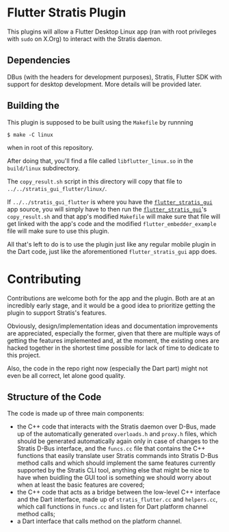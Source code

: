 # Flutter Stratis Plugin

This plugins will allow a Flutter Desktop Linux app (ran with root privileges with `sudo` on X.Org) to interact with the Stratis daemon.

## Dependencies

DBus (with the headers for development purposes), Stratis, Flutter SDK with support for desktop development. More details will be provided later.

## Building the 

This plugin is supposed to be built using the `Makefile` by runnning

~~~
$ make -C linux
~~~

when in root of this repository.

After doing that, you'll find a file called `libflutter_linux.so` in the `build/linux` subdirectory.

The `copy_result.sh` script in this directory will copy that file to `../../stratis_gui_flutter/linux/`.

If `../../stratis_gui_flutter` is where you have the [`flutter_stratis_gui`](https://github.com/carzacc/flutter_stratis_gui) app source, you will simply have to then run the [`flutter_stratis_gui`](https://github.com/carzacc/flutter_stratis_gui)'s `copy_result.sh` and that app's modified `Makefile` will make sure that file will get linked with the app's code and the modified `flutter_embedder_example` file will make sure to use this plugin.

All that's left to do is to use the plugin just like any regular mobile plugin in the Dart code, just like the aforementioned `flutter_stratis_gui` app does.

# Contributing

Contributions are welcome both for the app and the plugin. Both are at an incredibly early stage, and it would be a good idea to prioritize getting the plugin to support Stratis's features.

Obviously, design/implementation ideas and documentation improvements are appreciated, especially the former, given that there are multiple ways of getting the features implemented and, at the moment, the existing ones are hacked together in the shortest time possible for lack of time to dedicate to this project.

Also, the code in the repo right now (especially the Dart part) might not even be all correct, let alone good quality.


## Structure of the Code

The code is made up of three main components:

* the C++ code that interacts with the Stratis daemon over D-Bus, made up of the automatically generated `overloads.h` and `proxy.h` files, which should be generated automatically again only in case of changes to the Stratis D-Bus interface, and the `funcs.cc` file that contains the C++ functions that easily translate user Stratis commands into Stratis D-Bus method calls and which should implement the same features currently supported by the Stratis CLI tool, anything else that might be nice to have when buidling the GUI tool is something we should worry about when at least the basic features are covered;
* the C++ code that acts as a bridge between the low-level C++ interface and the Dart interface, made up of `stratis_flutter.cc` and `helpers.cc`, which call functions in `funcs.cc` and listen for Dart platform channel method calls;
* a Dart interface that calls method on the platform channel.